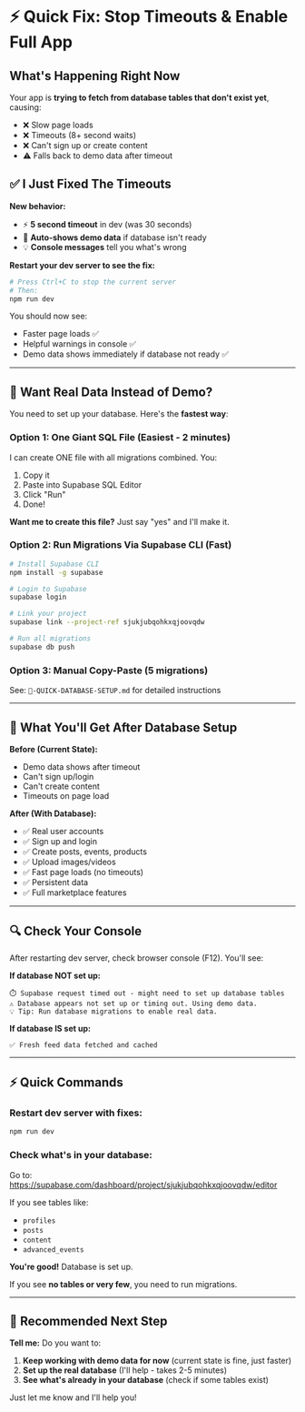 # ⚡ Quick Fix: Stop Timeouts & Enable Full App

## What's Happening Right Now

Your app is **trying to fetch from database tables that don't exist yet**, causing:
- ❌ Slow page loads
- ❌ Timeouts (8+ second waits)
- ❌ Can't sign up or create content
- ⚠️ Falls back to demo data after timeout

## ✅ I Just Fixed The Timeouts

**New behavior:**
- ⚡ **5 second timeout** in dev (was 30 seconds)
- 🎨 **Auto-shows demo data** if database isn't ready
- 💡 **Console messages** tell you what's wrong

**Restart your dev server to see the fix:**
```bash
# Press Ctrl+C to stop the current server
# Then:
npm run dev
```

You should now see:
- Faster page loads ✅
- Helpful warnings in console ✅
- Demo data shows immediately if database not ready ✅

---

## 🚀 Want Real Data Instead of Demo?

You need to set up your database. Here's the **fastest way**:

### Option 1: One Giant SQL File (Easiest - 2 minutes)

I can create ONE file with all migrations combined. You:
1. Copy it
2. Paste into Supabase SQL Editor
3. Click "Run"
4. Done!

**Want me to create this file?** Just say "yes" and I'll make it.

### Option 2: Run Migrations Via Supabase CLI (Fast)

```bash
# Install Supabase CLI
npm install -g supabase

# Login to Supabase
supabase login

# Link your project
supabase link --project-ref sjukjubqohkxqjoovqdw

# Run all migrations
supabase db push
```

### Option 3: Manual Copy-Paste (5 migrations)

See: `🚀-QUICK-DATABASE-SETUP.md` for detailed instructions

---

## 🎯 What You'll Get After Database Setup

**Before (Current State):**
- Demo data shows after timeout
- Can't sign up/login
- Can't create content
- Timeouts on page load

**After (With Database):**
- ✅ Real user accounts
- ✅ Sign up and login
- ✅ Create posts, events, products
- ✅ Upload images/videos
- ✅ Fast page loads (no timeouts)
- ✅ Persistent data
- ✅ Full marketplace features

---

## 🔍 Check Your Console

After restarting dev server, check browser console (F12). You'll see:

**If database NOT set up:**
```
⏱️ Supabase request timed out - might need to set up database tables
⚠️ Database appears not set up or timing out. Using demo data.
💡 Tip: Run database migrations to enable real data.
```

**If database IS set up:**
```
✅ Fresh feed data fetched and cached
```

---

## ⚡ Quick Commands

### Restart dev server with fixes:
```bash
npm run dev
```

### Check what's in your database:
Go to: https://supabase.com/dashboard/project/sjukjubqohkxqjoovqdw/editor

If you see tables like:
- `profiles`
- `posts`
- `content`
- `advanced_events`

**You're good!** Database is set up.

If you see **no tables or very few**, you need to run migrations.

---

## 🎯 Recommended Next Step

**Tell me:** Do you want to:

1. **Keep working with demo data for now** (current state is fine, just faster)
2. **Set up the real database** (I'll help - takes 2-5 minutes)
3. **See what's already in your database** (check if some tables exist)

Just let me know and I'll help you!

